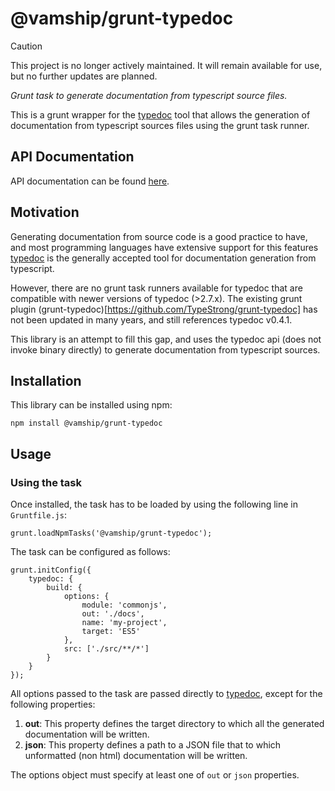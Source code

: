 # @vamship/grunt-typedoc

> [!CAUTION]
> This project is no longer actively maintained. It will remain
> available for use, but no further updates are planned.

_Grunt task to generate documentation from typescript source files._

This is a grunt wrapper for the [typedoc](http://typedoc.org) tool that allows
the generation of documentation from typescript sources files using the grunt
task runner.

## API Documentation

API documentation can be found [here](https://vamship.github.io/grunt-typedoc).

## Motivation

Generating documentation from source code is a good practice to have, and most
programming languages have extensive support for this features
[typedoc](http://typedoc.org) is the generally accepted tool for documentation
generation from typescript.

However, there are no grunt task runners available for typedoc that are
compatible with newer versions of typedoc (>2.7.x). The existing grunt plugin
(grunt-typedoc)[https://github.com/TypeStrong/grunt-typedoc] has not been
updated in many years, and still references typedoc v0.4.1.

This library is an attempt to fill this gap, and uses the typedoc api (does not
invoke binary directly) to generate documentation from typescript sources.

## Installation

This library can be installed using npm:

```
npm install @vamship/grunt-typedoc
```

## Usage

### Using the task

Once installed, the task has to be loaded by using the following line in
`Gruntfile.js`:

```
grunt.loadNpmTasks('@vamship/grunt-typedoc');
```

The task can be configured as follows:

```
grunt.initConfig({
    typedoc: {
        build: {
            options: {
                module: 'commonjs',
                out: './docs',
                name: 'my-project',
                target: 'ES5'
            },
            src: ['./src/**/*']
        }
    }
});
```

All options passed to the task are passed directly to
[typedoc](http://typedoc.org), except for the following properties:

1.  **out**: This property defines the target directory to which all the
    generated documentation will be written.
2.  **json**: This property defines a path to a JSON file that to which
    unformatted (non html) documentation will be written.

The options object must specify at least one of `out` or `json` properties.
